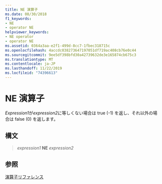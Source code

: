```yaml
---
title: NE 演算子
ms.date: 08/30/2018
f1_keywords:
- NE
- operator NE
helpviewer_keywords:
- NE operator
- operator NE
ms.assetid: 0364a3aa-e2f1-499d-8cc7-1fbec318715c
ms.openlocfilehash: 4accdc038273647197051df719ac408cb76e0c44
ms.sourcegitcommit: 9ee5df398bfd30a42739632de3e165874cb675c3
ms.translationtype: MT
ms.contentlocale: ja-JP
ms.lasthandoff: 11/22/2019
ms.locfileid: "74396613"
---
```

# <a name="operator-ne"></a>NE 演算子

*Expression1*が*expression2*に等しくない場合は true (-1) を返し、それ以外の場合は false (0) を返します。

## <a name="syntax"></a>構文

> *expression1* **NE** *expression2*

## <a name="see-also"></a>参照

[演算子リファレンス](operators-reference.md)
